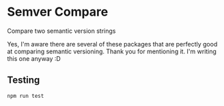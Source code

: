# Semver Compare 

Compare two semantic version strings

Yes, I'm aware there are several of these packages that are perfectly good at comparing semantic versioning. Thank you for mentioning it. 
I'm writing this one anyway :D

## Testing

```
npm run test 
```